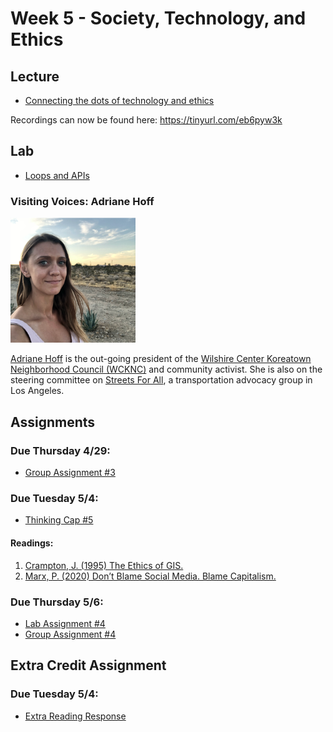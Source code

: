 # Week 5 - Society, Technology, and Ethics

## Lecture
- [Connecting the dots of technology and ethics](./Materials/AA191_S_W5_Lecture_5.pdf)

Recordings can now be found here: https://tinyurl.com/eb6pyw3k

## Lab
- [Loops and APIs](./Lab/readme.md)

### Visiting Voices: Adriane Hoff 
<img src="./Materials/media/adrianehoff.png" alt="drawing" width="200"/>

[Adriane Hoff](https://twitter.com/hoffbeatenpath) is the out-going president of the [Wilshire Center Koreatown Neighborhood Council (WCKNC)](https://wcknc.la/) and community activist. She is also on the steering committee on [Streets For All](https://streetsforall.org/), a transportation advocacy group in Los Angeles.

## Assignments
### Due Thursday 4/29:

- [Group Assignment #3](../Week_4/Materials/Group_Assignment_3.md)

### Due Tuesday 5/4:
- [Thinking Cap #5](https://github.com/albertkun/21S-ASIAAM-191A/discussions/133)

#### Readings:
1. [Crampton, J. (1995) The Ethics of GIS.](./Materials/CramptonCaGISEthics1995.pdf)
2. [Marx, P. (2020) Don’t Blame Social Media. Blame Capitalism.](https://www.jacobinmag.com/2020/09/social-media-platform-capitalism-the-social-dilemma)

### Due Thursday 5/6:
- [Lab Assignment #4](./Lab/lab_assignment.md)
- [Group Assignment #4](./Materials/group_assignment_4.md)

## Extra Credit Assignment
### Due Tuesday 5/4:
- [Extra Reading Response](https://github.com/albertkun/21S-ASIAAM-191A/discussions/132)
